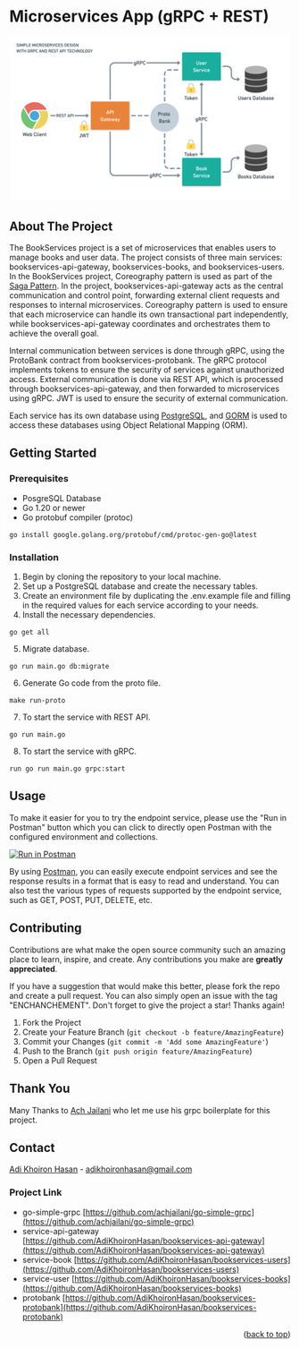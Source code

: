 # Microservices App (gRPC + REST)

![alt text](https://github.com/AdiKhoironHasan/bookservices-api-gateway/blob/main/var/app/image/system-design.png?raw=true)

<!-- ABOUT THE PROJECT -->
## About The Project

The BookServices project is a set of microservices that enables users to manage books and user data. The project consists of three main services: bookservices-api-gateway, bookservices-books, and bookservices-users. In the BookServices project, Coreography pattern is used as part of the [Saga Pattern](https://microservices.io/patterns/data/saga.html). In the project, bookservices-api-gateway acts as the central communication and control point, forwarding external client requests and responses to internal microservices. Coreography pattern is used to ensure that each microservice can handle its own transactional part independently, while bookservices-api-gateway coordinates and orchestrates them to achieve the overall goal.

Internal communication between services is done through gRPC, using the ProtoBank contract from bookservices-protobank. The gRPC protocol implements tokens to ensure the security of services against unauthorized access. External communication is done via REST API, which is processed through bookservices-api-gateway, and then forwarded to microservices using gRPC. JWT is used to ensure the security of external communication.

Each service has its own database using [PostgreSQL](https://www.postgresql.org/docs), and [GORM](https://gorm.io/docs) is used to access these databases using Object Relational Mapping (ORM).

<!-- GETTING STARTED -->
## Getting Started

### Prerequisites

* PosgreSQL Database
* Go 1.20 or newer
* Go protobuf compiler (protoc)
```
go install google.golang.org/protobuf/cmd/protoc-gen-go@latest
```

### Installation
1. Begin by cloning the repository to your local machine.
2. Set up a PostgreSQL database and create the necessary tables.
3. Create an environment file by duplicating the .env.example file and filling in the required values for each service according to your needs.
4. Install the necessary dependencies.
```
go get all
```
5. Migrate database.
```
go run main.go db:migrate
```
6. Generate Go code from the proto file.
```
make run-proto
```
7. To start the service with REST API.
```
go run main.go
```
8. To start the service with gRPC.
```
run go run main.go grpc:start
 ```

<!-- USAGE EXAMPLES -->
## Usage

To make it easier for you to try the endpoint service, please use the "Run in Postman" button which you can click to directly open Postman with the configured environment and collections.

[![Run in Postman](https://run.pstmn.io/button.svg)](https://app.getpostman.com/run-collection/18402968-9b1f0b22-ebeb-481f-b205-022558c4f089?action=collection%2Ffork&collection-url=entityId%3D18402968-9b1f0b22-ebeb-481f-b205-022558c4f089%26entityType%3Dcollection%26workspaceId%3Da3c53e94-cbc8-4668-9027-b2122261f411)

By using [Postman](https://learning.postman.com/docs/getting-started/introduction/), you can easily execute endpoint services and see the response results in a format that is easy to read and understand. You can also test the various types of requests supported by the endpoint service, such as GET, POST, PUT, DELETE, etc.

<!-- CONTRIBUTING -->
## Contributing

Contributions are what make the open source community such an amazing place to learn, inspire, and create. Any contributions you make are **greatly appreciated**.

If you have a suggestion that would make this better, please fork the repo and create a pull request. You can also simply open an issue with the tag "ENCHANCHEMENT".
Don't forget to give the project a star! Thanks again!

1. Fork the Project
2. Create your Feature Branch (`git checkout -b feature/AmazingFeature`)
3. Commit your Changes (`git commit -m 'Add some AmazingFeature'`)
4. Push to the Branch (`git push origin feature/AmazingFeature`)
5. Open a Pull Request

<!-- THANK YOU -->
## Thank You
Many Thanks to [Ach Jailani](https://github.com/achjailani) who let me use his grpc boilerplate for this project.

<!-- CONTACT -->
## Contact

[Adi Khoiron Hasan](https://www.linkedin.com/in/adi-khoiron-hasan) - adikhoironhasan@gmail.com

### Project Link
- go-simple-grpc [https://github.com/achjailani/go-simple-grpc](https://github.com/achjailani/go-simple-grpc)
- service-api-gateway [https://github.com/AdiKhoironHasan/bookservices-api-gateway](https://github.com/AdiKhoironHasan/bookservices-api-gateway)
- service-book [https://github.com/AdiKhoironHasan/bookservices-users](https://github.com/AdiKhoironHasan/bookservices-users)
- service-user [https://github.com/AdiKhoironHasan/bookservices-books](https://github.com/AdiKhoironHasan/bookservices-books)
- protobank [https://github.com/AdiKhoironHasan/bookservices-protobank](https://github.com/AdiKhoironHasan/bookservices-protobank)

<p align="right">(<a href="#readme-top">back to top</a>)</p>
